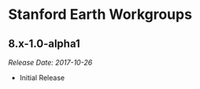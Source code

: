 # Stanford Earth Workgroups

8.x-1.0-alpha1
--------------------------------------------------------------------------------  
_Release Date: 2017-10-26_

- Initial Release
